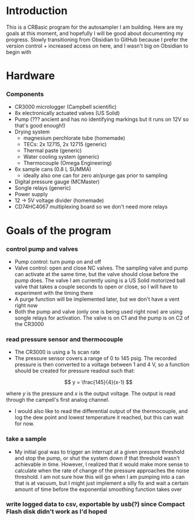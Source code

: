 # Introduction
This is a CRBasic program for the autosampler I am building. Here are my goals at this moment, and hopefully I will be good about documenting my progress. Slowly transitioning from Obsidian to GitHub because I prefer the version control + increased access on here, and I wasn't big on Obsidian to begin with

# Hardware
### Components
- CR3000 micrologger (Campbell scientific)
- 8x electronically actuated valves (US Solid)
- Pump (??? ancient and has no identifying markings but it runs on 12V so that's good enough!)
- Drying system 
    - magnesium perchlorate tube (homemade)
    - TECs: 2x 12715, 2x 12715 (generic)
    - Thermal paste (generic)
    - Water cooling system (generic)
    - Thermocouple (Omega Engineering)
- 6x sample cans (0.8 L SUMMA)
  - ideally also one can for zero air/purge gas prior to sampling
- Digital pressure gauge (MCMaster)
- Songle relays (generic)
- Power supply
- 12 $\rightarrow$ 5V voltage divider (homemade)
- CD74HC4067 multiplexing board so we don't need more relays

# Goals of the program
### control pump and valves 
- Pump control: turn pump on and off
- Valve control: open and close NC valves. The sampling valve and pump can activate at the same time, but the valve should close before the pump does. The valve I am currently using is a US Solid motorized ball valve that takes a couple seconds to open or close, so I will have to experiment with the timing there
-  A purge function will be implemented later, but we don't have a vent right now
- Both the pump and valve (only one is being used right now) are using songle relays for activation. The valve is on C1 and the pump is on C2 of the CR3000
  
### read pressure sensor and thermocouple
- The CR3000 is using a 1s scan rate
- The pressure sensor covers a range of 0 to 145 psig. The recorded pressure is then converted to a voltage between 1 and 4 V, so a function should be created for pressure readout such that:
  
$$ y = \frac{145}{4}(x-1) $$

where $y$ is the pressure and $x$ is the output voltage. The output is read through the campell's first analog channel.

- I would also like to read the differential output of the thermocouple, and log the dew point and lowest temperature it reached, but this can wait for now.


### take a sample
- My initial goal was to trigger an interrupt at a given pressure threshold and stop the pump, or shut the system down if that threshold wasn't achievable in time. However, I realized that it would make more sense to calculate when the rate of change of the pressure approaches the noise threshold. I am not sure how this will go when I am pumping into a can that is at vacuum, but I might just implement a silly fix and wait a certain amount of time before the exponential smoothing function takes over


### write logged data to csv, exportable by usb(?) since Compact Flash disk didn't work as I'd hoped
